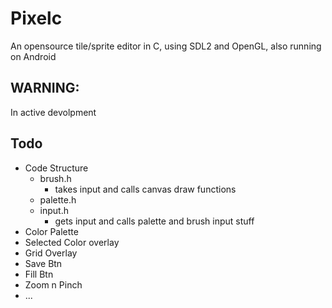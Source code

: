 # Pixelc
An opensource tile/sprite editor in C, using SDL2 and OpenGL, also running on Android

## WARNING:
In active devolpment

## Todo
- Code Structure
  - brush.h
    - takes input and calls canvas draw functions
  - palette.h
  - input.h
    - gets input and calls palette and brush input stuff
- Color Palette
- Selected Color overlay
- Grid Overlay
- Save Btn
- Fill Btn
- Zoom n Pinch 
- ...

